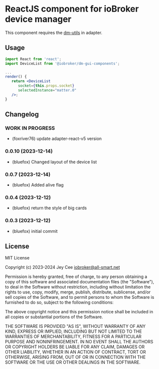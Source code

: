 # ReactJS component for ioBroker device manager

This component requires the [dm-utils](https://github.com/ioBroker/dm-utils) in adapter.

## Usage

```jsx
import React from 'react';
import DeviceList from '@iobroker/dm-gui-components';

...
render() {
   return <DeviceList
      socket={this.props.socket}
      selectedInstance="matter.0"
   />;
}
```

<!--
	Placeholder for the next version (at the beginning of the line):
	### **WORK IN PROGRESS**
-->

## Changelog

### **WORK IN PROGRESS**

-   (foxriver76) update adapter-react-v5 version

### 0.0.10 (2023-12-14)

-   (bluefox) Changed layout of the device list

### 0.0.7 (2023-12-14)

-   (bluefox) Added alive flag

### 0.0.4 (2023-12-12)

-   (bluefox) return the style of big cards

### 0.0.3 (2023-12-12)

-   (bluefox) initial commit

## License

MIT License

Copyright (c) 2023-2024 Jey Cee <iobroker@all-smart.net>

Permission is hereby granted, free of charge, to any person obtaining a copy
of this software and associated documentation files (the "Software"), to deal
in the Software without restriction, including without limitation the rights
to use, copy, modify, merge, publish, distribute, sublicense, and/or sell
copies of the Software, and to permit persons to whom the Software is
furnished to do so, subject to the following conditions:

The above copyright notice and this permission notice shall be included in all
copies or substantial portions of the Software.

THE SOFTWARE IS PROVIDED "AS IS", WITHOUT WARRANTY OF ANY KIND, EXPRESS OR
IMPLIED, INCLUDING BUT NOT LIMITED TO THE WARRANTIES OF MERCHANTABILITY,
FITNESS FOR A PARTICULAR PURPOSE AND NONINFRINGEMENT. IN NO EVENT SHALL THE
AUTHORS OR COPYRIGHT HOLDERS BE LIABLE FOR ANY CLAIM, DAMAGES OR OTHER
LIABILITY, WHETHER IN AN ACTION OF CONTRACT, TORT OR OTHERWISE, ARISING FROM,
OUT OF OR IN CONNECTION WITH THE SOFTWARE OR THE USE OR OTHER DEALINGS IN THE
SOFTWARE.
